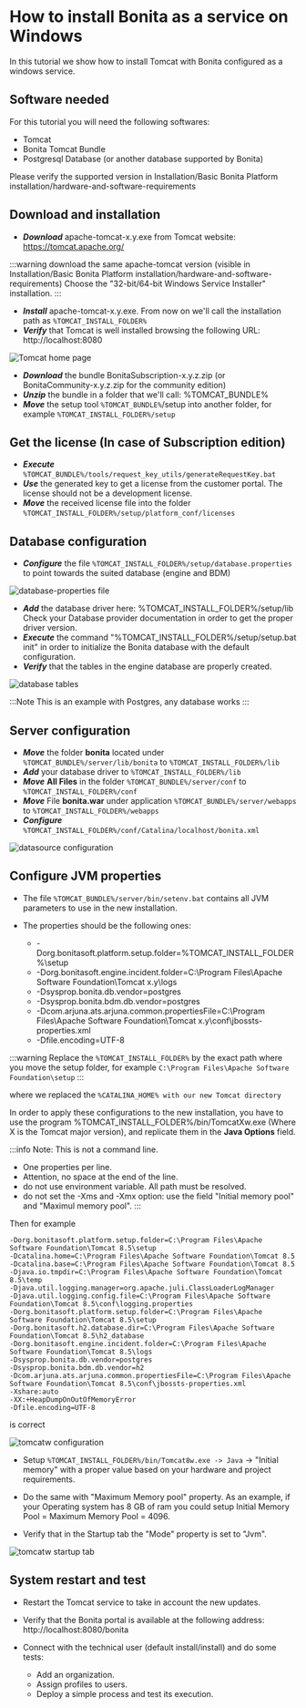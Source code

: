 # How to install Bonita as a service on Windows

In this tutorial we show how to install Tomcat with Bonita configured as a windows service.

## Software needed

For this tutorial you will need the following softwares:
* Tomcat
* Bonita Tomcat Bundle
* Postgresql Database (or another database supported by Bonita)

Please verify the supported version in Installation/Basic Bonita Platform installation/hardware-and-software-requirements

## Download and installation

* **_Download_** apache-tomcat-x.y.exe from Tomcat website: https://tomcat.apache.org/

:::warning
download the same apache-tomcat version (visible in Installation/Basic Bonita Platform installation/hardware-and-software-requirements)
Choose the "32-bit/64-bit Windows Service Installer" installation.
:::

* **_Install_** apache-tomcat-x.y.exe. From now on we'll call the installation path as `%TOMCAT_INSTALL_FOLDER%`
* **_Verify_** that Tomcat is well installed browsing the following URL: http://localhost:8080

![Tomcat home page](images/bonita-as-windows-service/tomcatHome.png)

* **_Download_** the bundle BonitaSubscription-x.y.z.zip (or BonitaCommunity-x.y.z.zip for the community edition)
* **_Unzip_** the bundle in a folder that we'll call: %TOMCAT_BUNDLE%
* **_Move_** the setup tool `%TOMCAT_BUNDLE%`/setup into another folder, for example `%TOMCAT_INSTALL_FOLDER%/setup`

## Get the license (In case of Subscription edition)

* **_Execute_** `%TOMCAT_BUNDLE%/tools/request_key_utils/generateRequestKey.bat`
* **_Use_** the generated key to get a license from the customer portal. The license should not be a development license.
* **_Move_** the received license file into the folder `%TOMCAT_INSTALL_FOLDER%/setup/platform_conf/licenses`

## Database configuration

* **_Configure_** the file `%TOMCAT_INSTALL_FOLDER%/setup/database.properties` to point towards the suited database (engine and BDM)

![database-properties file](images/bonita-as-windows-service/databaseProperties.png)

* **_Add_** the database driver here: %TOMCAT_INSTALL_FOLDER%/setup/lib
Check your Database provider documentation in order to get the proper driver version. 
* **_Execute_** the command "%TOMCAT_INSTALL_FOLDER%/setup/setup.bat init" in order to initialize the Bonita database with the default configuration.
* **_Verify_** that the tables in the engine database are properly created.


![database tables](images/bonita-as-windows-service/postgresTables.png)

:::Note
This is an example with Postgres, any database works
:::

## Server configuration

* **_Move_** the folder **bonita** located under `%TOMCAT_BUNDLE%/server/lib/bonita` to `%TOMCAT_INSTALL_FOLDER%/lib`
* **_Add_** your database driver to `%TOMCAT_INSTALL_FOLDER%/lib`
* **_Move_** **All Files** in the folder `%TOMCAT_BUNDLE%/server/conf` to `%TOMCAT_INSTALL_FOLDER%/conf`
* **_Move_** File **bonita.war** under application `%TOMCAT_BUNDLE%/server/webapps` to `%TOMCAT_INSTALL_FOLDER%/webapps`
* **_Configure_** `%TOMCAT_INSTALL_FOLDER%/conf/Catalina/localhost/bonita.xml`

![datasource configuration](images/bonita-as-windows-service/bonitaXml.png)

## Configure JVM properties

* The file `%TOMCAT_BUNDLE%/server/bin/setenv.bat` contains all JVM parameters to use in the new installation.
* The properties should be the following ones:

  * -Dorg.bonitasoft.platform.setup.folder=%TOMCAT_INSTALL_FOLDER%\setup
  * -Dorg.bonitasoft.engine.incident.folder=C:\Program Files\Apache Software Foundation\Tomcat x.y\logs
  * -Dsysprop.bonita.db.vendor=postgres
  * -Dsysprop.bonita.bdm.db.vendor=postgres
  * -Dcom.arjuna.ats.arjuna.common.propertiesFile=C:\Program Files\Apache Software Foundation\Tomcat x.y\conf\jbossts-properties.xml
  * -Dfile.encoding=UTF-8

:::warning
Replace the `%TOMCAT_INSTALL_FOLDER%` by the exact path where you move the setup folder, for example `C:\Program Files\Apache Software Foundation\setup`
:::


where we replaced the `%CATALINA_HOME% with our new Tomcat directory`

In order to apply these configurations to the new installation, you have to use the program %TOMCAT_INSTALL_FOLDER%/bin/TomcatXw.exe (Where X is the Tomcat major version), and replicate them in the **Java Options** field.


:::info
Note:
This is not a command line. 
* One properties per line.
* Attention, no space at the end of the line.
* do not use environment variable. All path must be resolved.
* do not set the -Xms and -Xmx option: use the field "Initial memory pool" and "Maximul memory pool".
:::

Then for example
```properties
-Dorg.bonitasoft.platform.setup.folder=C:\Program Files\Apache Software Foundation\Tomcat 8.5\setup
-Dcatalina.home=C:\Program Files\Apache Software Foundation\Tomcat 8.5
-Dcatalina.base=C:\Program Files\Apache Software Foundation\Tomcat 8.5
-Djava.io.tmpdir=C:\Program Files\Apache Software Foundation\Tomcat 8.5\temp
-Djava.util.logging.manager=org.apache.juli.ClassLoaderLogManager
-Djava.util.logging.config.file=C:\Program Files\Apache Software Foundation\Tomcat 8.5\conf\logging.properties
-Dorg.bonitasoft.platform.setup.folder=C:\Program Files\Apache Software Foundation\Tomcat 8.5\setup
-Dorg.bonitasoft.h2.database.dir=C:\Program Files\Apache Software Foundation\Tomcat 8.5\h2_database
-Dorg.bonitasoft.engine.incident.folder=C:\Program Files\Apache Software Foundation\Tomcat 8.5\logs
-Dsysprop.bonita.db.vendor=postgres
-Dsysprop.bonita.bdm.db.vendor=h2
-Dcom.arjuna.ats.arjuna.common.propertiesFile=C:\Program Files\Apache Software Foundation\Tomcat 8.5\conf\jbossts-properties.xml
-Xshare:auto
-XX:+HeapDumpOnOutOfMemoryError
-Dfile.encoding=UTF-8
```
is correct


![tomcatw configuration](images/bonita-as-windows-service/tomcatw.png)

* Setup `%TOMCAT_INSTALL_FOLDER%/bin/Tomcat8w.exe -> Java` -> "Initial memory" with a proper value based on your hardware and project requirements.
* Do the same with "Maximum Memory pool" property.
As an example, if your Operating system has 8 GB of ram you could setup Initial Memory Pool = Maximum Memory Pool = 4096.

* Verify that in the Startup tab the "Mode" property is set to "Jvm".

![tomcatw startup tab](images/bonita-as-windows-service/tomcatWStartup.png)

## System restart and test

* Restart the Tomcat service to take in account the new updates.
* Verify that the Bonita portal is available at the following address:
http://localhost:8080/bonita

* Connect with the technical user (default install/install) and do some tests:
  * Add an organization.
  * Assign profiles to users.
  * Deploy a simple process and test its execution.

